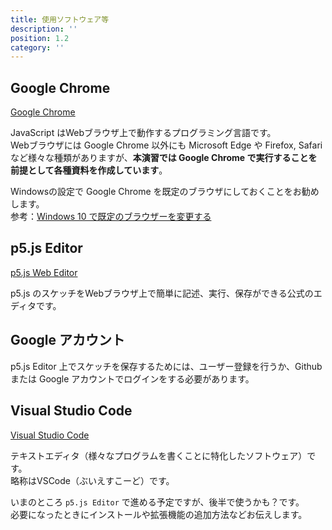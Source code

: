 ```yaml
---
title: 使用ソフトウェア等
description: ''
position: 1.2
category: ''
---
```


## Google Chrome

<static-img src="resource/image/requirements_icon-chrome.png" width="128" height="128" alt="Google Chrome"></static-img>

[Google Chrome](https://www.google.com/intl/ja_jp/chrome/)  

JavaScript はWebブラウザ上で動作するプログラミング言語です。  
Webブラウザには Google Chrome 以外にも Microsoft Edge や Firefox, Safari など様々な種類がありますが、<strong>本演習では Google Chrome で実行することを前提として各種資料を作成しています</strong>。

Windowsの設定で Google Chrome を既定のブラウザにしておくことをお勧めします。  
参考：[Windows 10 で既定のブラウザーを変更する](https://support.microsoft.com/ja-jp/help/4028606/windows-10-change-your-default-browser)

## p5.js Editor

<static-img src="resource/image/common_logo-p5js.svg" width="128" height="58" alt="p5.js"></static-img>

[p5.js Web Editor](https://editor.p5js.org/)

<static-img src="resource/image/requirements_screenshot-p5js.png" width="1280" height="720" alt="p5js Editorのスクリーンショット"></static-img>

p5.js のスケッチをWebブラウザ上で簡単に記述、実行、保存ができる公式のエディタです。

## Google アカウント

p5.js Editor 上でスケッチを保存するためには、ユーザー登録を行うか、Github または Google アカウントでログインをする必要があります。

## Visual Studio Code

<static-img src="resource/image/requirements_icon-vscode.png" width="128" height="128" alt="Visual Studio Code"></static-img>

[Visual Studio Code](https://azure.microsoft.com/ja-jp/products/visual-studio-code/)  

テキストエディタ（様々なプログラムを書くことに特化したソフトウェア）です。  
略称はVSCode（ぶいえすこーど）です。

<alert type="warning">

いまのところ `p5.js Editor` で進める予定ですが、後半で使うかも？です。  
必要になったときにインストールや拡張機能の追加方法などお伝えします。

</alert>